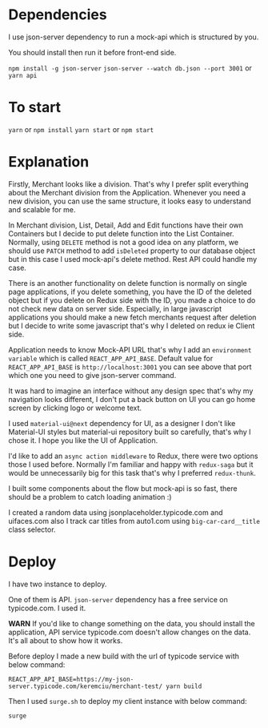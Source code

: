 # Dependencies

I use json-server dependency to run a mock-api which is structured by you.

You should install then run it before front-end side.

`npm install -g json-server`
`json-server --watch db.json --port 3001` or `yarn api`

# To start

`yarn` or `npm install`
`yarn start` or `npm start`

# Explanation

Firstly, Merchant looks like a division.
That's why I prefer split everything about the Merchant division from the Application.
Whenever you need a new division, you can use the same structure, it looks easy to understand and scalable for me.

In Merchant division, List, Detail, Add and Edit functions have their own Containers but I decide to put delete function into the List Container. Normally, using `DELETE` method is not a good idea on any platform, we should use `PATCH` method to add `isDeleted` property to our database object but in this case I used mock-api's delete method.
Rest API could handle my case.

There is an another functionality on delete function is normally on single page applications, if you delete something, you have the ID of the deleted object but if you delete on Redux side with the ID, you made a choice to do not check new data on server side. Especially, in large javascript applications you should make a new fetch merchants request after deletion but I decide to write some javascript that's why I deleted on redux ie Client side.

Application needs to know Mock-API URL that's why I add an `environment variable` which is called `REACT_APP_API_BASE`.
Default value for `REACT_APP_API_BASE` is `http://localhost:3001` you can see above that port which one you need to give json-server command.

It was hard to imagine an interface without any design spec that's why my navigation looks different, I don't put a back button on UI you can go home screen by clicking logo or welcome text.

I used `material-ui@next` dependency for UI, as a designer I don't like Material-UI styles but material-ui
repository built so carefully, that's why I chose it. I hope you like the UI of Application.

I'd like to add an `async action middleware` to Redux, there were two options those I used before. Normally I'm familiar and happy with `redux-saga` but it would be unnecessarily big for this task that's why I preferred `redux-thunk`.

I built some components about the flow but mock-api is so fast, there should be a problem to catch loading animation :)

I created a random data using jsonplaceholder.typicode.com and uifaces.com also I track car titles from auto1.com using `big-car-card__title` class selector.

# Deploy

I have two instance to deploy.

One of them is API. `json-server` dependency has a free service on typicode.com. I used it. 

**WARN** If you'd like to change something on the data, you should install the application, API service typicode.com doesn't allow changes on the data. It's all about to show how it works.

Before deploy I made a new build with the url of typicode service with below command:

`REACT_APP_API_BASE=https://my-json-server.typicode.com/keremciu/merchant-test/ yarn build`

Then I used `surge.sh` to deploy my client instance with below command:

`surge`
